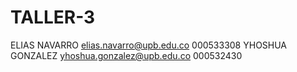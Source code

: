 # TALLER-3
ELIAS NAVARRO elias.navarro@upb.edu.co 000533308 YHOSHUA GONZALEZ yhoshua.gonzalez@upb.edu.co 000532430
